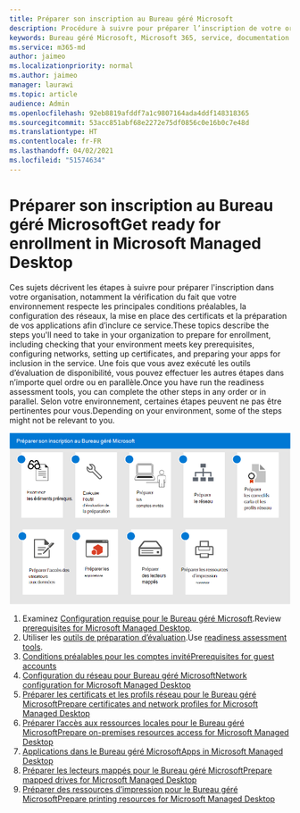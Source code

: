 ```yaml
---
title: Préparer son inscription au Bureau géré Microsoft
description: Procédure à suivre pour préparer l’inscription de votre organisation
keywords: Bureau géré Microsoft, Microsoft 365, service, documentation
ms.service: m365-md
author: jaimeo
ms.localizationpriority: normal
ms.author: jaimeo
manager: laurawi
ms.topic: article
audience: Admin
ms.openlocfilehash: 92eb8819afddf7a1c9807164ada4ddf148318365
ms.sourcegitcommit: 53acc851abf68e2272e75df0856c0e16b0c7e48d
ms.translationtype: HT
ms.contentlocale: fr-FR
ms.lasthandoff: 04/02/2021
ms.locfileid: "51574634"
---
```

# <a name="get-ready-for-enrollment-in-microsoft-managed-desktop"></a><span data-ttu-id="4564e-104">Préparer son inscription au Bureau géré Microsoft</span><span class="sxs-lookup"><span data-stu-id="4564e-104">Get ready for enrollment in Microsoft Managed Desktop</span></span>

<span data-ttu-id="4564e-105">Ces sujets décrivent les étapes à suivre pour préparer l'inscription dans votre organisation, notamment la vérification du fait que votre environnement respecte les principales conditions préalables, la configuration des réseaux, la mise en place des certificats et la préparation de vos applications afin d’inclure ce service.</span><span class="sxs-lookup"><span data-stu-id="4564e-105">These topics describe the steps you'll need to take in your organization to prepare for enrollment, including checking that your environment meets key prerequisites, configuring networks, setting up certificates, and preparing your apps for inclusion in the service.</span></span> <span data-ttu-id="4564e-106">Une fois que vous avez exécuté les outils d’évaluation de disponibilité, vous pouvez effectuer les autres étapes dans n’importe quel ordre ou en parallèle.</span><span class="sxs-lookup"><span data-stu-id="4564e-106">Once you have run the readiness assessment tools, you can complete the other steps in any order or in parallel.</span></span> <span data-ttu-id="4564e-107">Selon votre environnement, certaines étapes peuvent ne pas être pertinentes pour vous.</span><span class="sxs-lookup"><span data-stu-id="4564e-107">Depending on your environment, some of the steps might not be relevant to you.</span></span>

![Séquence suggérée d’étapes pour vous préparer à l’inscription, répertoriée dans cet article](../../media/MMD_getready_sequence.png)

1. <span data-ttu-id="4564e-109">Examinez [Configuration requise pour le Bureau géré Microsoft](prerequisites.md).</span><span class="sxs-lookup"><span data-stu-id="4564e-109">Review [prerequisites for Microsoft Managed Desktop](prerequisites.md).</span></span>
2. <span data-ttu-id="4564e-110">Utiliser les [outils de préparation d’évaluation](readiness-assessment-tool.md).</span><span class="sxs-lookup"><span data-stu-id="4564e-110">Use [readiness assessment tools](readiness-assessment-tool.md).</span></span>
3. [<span data-ttu-id="4564e-111">Conditions préalables pour les comptes invité</span><span class="sxs-lookup"><span data-stu-id="4564e-111">Prerequisites for guest accounts</span></span>](guest-accounts.md)
4. [<span data-ttu-id="4564e-112">Configuration du réseau pour Bureau géré Microsoft</span><span class="sxs-lookup"><span data-stu-id="4564e-112">Network configuration for Microsoft Managed Desktop</span></span>](network.md)
5. [<span data-ttu-id="4564e-113">Préparer les certificats et les profils réseau pour le Bureau géré Microsoft</span><span class="sxs-lookup"><span data-stu-id="4564e-113">Prepare certificates and network profiles for Microsoft Managed Desktop</span></span>](certs-wifi-lan.md)
6. [<span data-ttu-id="4564e-114">Préparer l’accès aux ressources locales pour le Bureau géré Microsoft</span><span class="sxs-lookup"><span data-stu-id="4564e-114">Prepare on-premises resources access for Microsoft Managed Desktop</span></span>](authentication.md)
7. [<span data-ttu-id="4564e-115">Applications dans le Bureau géré Microsoft</span><span class="sxs-lookup"><span data-stu-id="4564e-115">Apps in Microsoft Managed Desktop</span></span>](apps.md)
8. [<span data-ttu-id="4564e-116">Préparer les lecteurs mappés pour le Bureau géré Microsoft</span><span class="sxs-lookup"><span data-stu-id="4564e-116">Prepare mapped drives for Microsoft Managed Desktop</span></span>](mapped-drives.md)
9. [<span data-ttu-id="4564e-117">Préparer des ressources d’impression pour le Bureau géré Microsoft</span><span class="sxs-lookup"><span data-stu-id="4564e-117">Prepare printing resources for Microsoft Managed Desktop</span></span>](printing.md)
